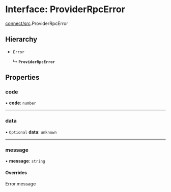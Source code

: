 # Interface: ProviderRpcError

[connect/src](../modules/connect_src.md).ProviderRpcError

## Hierarchy

- `Error`

  ↳ **`ProviderRpcError`**

## Properties

### code

• **code**: `number`

___

### data

• `Optional` **data**: `unknown`

___

### message

• **message**: `string`

#### Overrides

Error.message
